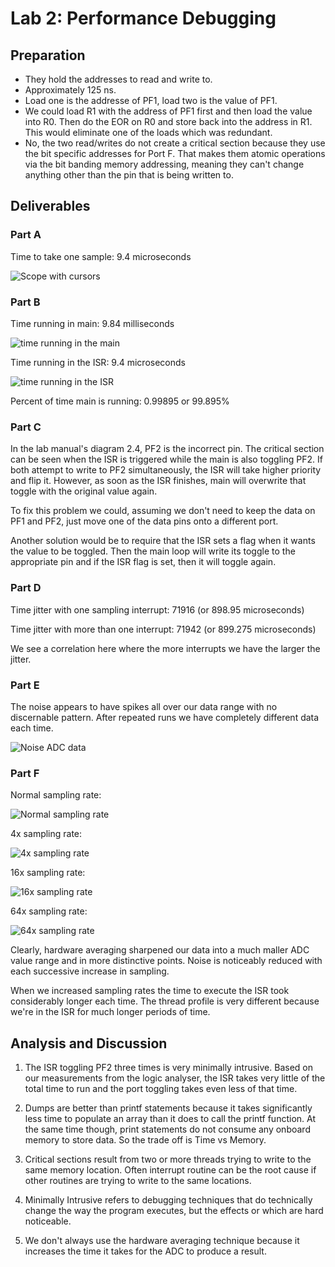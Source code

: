 # Lab 2: Performance Debugging

## Preparation

* They hold the addresses to read and write to.
* Approximately 125 ns.
* Load one is the addresse of PF1, load two is the value of PF1.
* We could load R1 with the address of PF1 first and then load the value into R0. Then do the EOR on R0 and store back into the address in R1. This would eliminate one of the loads which was redundant.
* No, the two read/writes do not create a critical section because they use the bit specific addresses for Port F. That makes them atomic operations via the bit banding memory addressing, meaning they can't change anything other than the pin that is being written to.

## Deliverables

### Part A

Time to take one sample: 9.4 microseconds

![Scope with cursors](img/scope.jpg)

### Part B

Time running in main: 9.84 milliseconds

![time running in the main](img/main_time.png)

Time running in the ISR: 9.4 microseconds

![time running in the ISR](img/ISR_1x_sampling.png)

Percent of time main is running: 0.99895 or 99.895%

### Part C

In the lab manual's diagram 2.4, PF2 is the incorrect pin. The critical section can be seen when the ISR is triggered while the main is also toggling PF2. If both attempt to write to PF2 simultaneously, the ISR will take higher priority and flip it. However, as soon as the ISR finishes, main will overwrite that toggle with the original value again.

To fix this problem we could, assuming we don't need to keep the data on PF1 and PF2, just move one of the data pins onto a different port.

Another solution would be to require that the ISR sets a flag when it wants the value to be toggled. Then the main loop will write its toggle to the appropriate pin and if the ISR flag is set, then it will toggle again.

### Part D

Time jitter with one sampling interrupt:  71916 (or 898.95 microseconds)

Time jitter with more than one interrupt: 71942 (or 899.275 microseconds)

We see a correlation here where the more interrupts we have the larger the jitter.

### Part E

The noise appears to have spikes all over our data range with no discernable pattern. After repeated runs we have completely different data each time.

![Noise ADC data](img/noise.png)

### Part F

Normal sampling rate:

![Normal sampling rate](img/sampling_1x.png)

4x sampling rate:

![4x sampling rate](img/sampling_4x.png)

16x sampling rate:

![16x sampling rate](img/sampling_16x.png)

64x sampling rate:

![64x sampling rate](img/sampling_64x.png)

Clearly, hardware averaging sharpened our data into a much maller ADC value range and in more distinctive points. Noise is noticeably reduced with each successive increase in sampling.

When we increased sampling rates the time to execute the ISR took considerably longer each time. The thread profile is very different because we're in the ISR for much longer periods of time.

## Analysis and Discussion

1. The ISR toggling PF2 three times is very minimally intrusive. Based on our measurements from the logic analyser, the ISR takes very little of the total time to run and the port toggling takes even less of that time.

2. Dumps are better than printf statements because it takes significantly less time to populate an array than it does to call the printf function. At the same time though, print statements do not consume any onboard memory to store data. So the trade off is Time vs Memory.

3. Critical sections result from two or more threads trying to write to the same memory location. Often interrupt routine can be the root cause if other routines are trying to write to the same locations.

4. Minimally Intrusive refers to debugging techniques that do technically change the way the program executes, but the effects or which are hard noticeable.

5. We don't always use the hardware averaging technique because it increases the time it takes for the ADC to produce a result.
